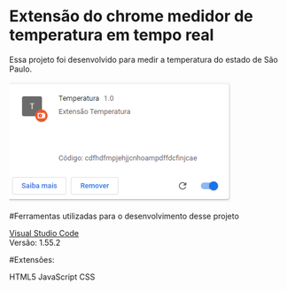<h1>Extensão do chrome medidor de temperatura em tempo real</h1>
Essa projeto foi desenvolvido para medir a temperatura do estado de São Paulo.

![temp!](https://raw.githubusercontent.com/LucasGaldinno/clima-sp/main/Screenshots/1.png)

#Ferramentas utilizadas para o desenvolvimento desse projeto

<a href="https://code.visualstudio.com/download">Visual Studio Code</a><br>
Versão: 1.55.2

#Extensões:

HTML5
JavaScript
CSS
